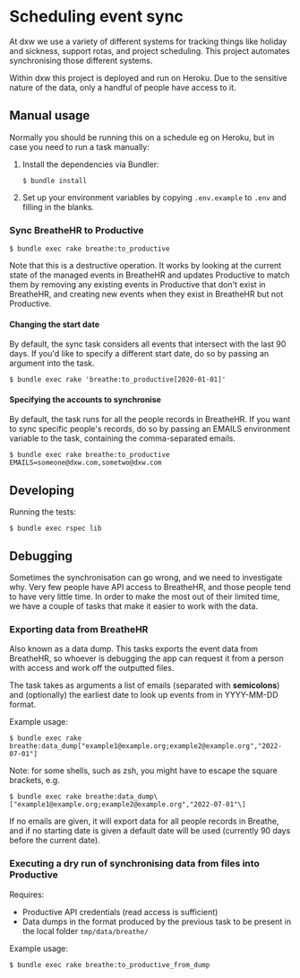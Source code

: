 # Scheduling event sync

At dxw we use a variety of different systems for tracking things like holiday
and sickness, support rotas, and project scheduling. This project automates
synchronising those different systems.

Within dxw this project is deployed and run on Heroku. Due to the sensitive
nature of the data, only a handful of people have access to it.

## Manual usage

Normally you should be running this on a schedule eg on Heroku, but in case you
need to run a task manually:

1. Install the dependencies via Bundler:

   ```
   $ bundle install
   ```

2. Set up your environment variables by copying `.env.example` to `.env` and
   filling in the blanks.

### Sync BreatheHR to Productive

```
$ bundle exec rake breathe:to_productive
```

Note that this is a destructive operation. It works by looking at the current
state of the managed events in BreatheHR and updates Productive to match them by
removing any existing events in Productive that don't exist in BreatheHR, and
creating new events when they exist in BreatheHR but not Productive.

#### Changing the start date

By default, the sync task considers all events that intersect with the last 90
days. If you'd like to specify a different start date, do so by passing an
argument into the task.

```
$ bundle exec rake 'breathe:to_productive[2020-01-01]'
```

#### Specifying the accounts to synchronise

By default, the task runs for all the people records in BreatheHR. If you want
to sync specific people's records, do so by passing an EMAILS environment
variable to the task, containing the comma-separated emails.

```
$ bundle exec rake breathe:to_productive EMAILS=someone@dxw.com,sometwo@dxw.com
```

## Developing

Running the tests:

```
$ bundle exec rspec lib
```

## Debugging

Sometimes the synchronisation can go wrong, and we need to investigate why.
Very few people have API access to BreatheHR, and those people tend to have very
little time. In order to make the most out of their limited time, we have a couple of
tasks that make it easier to work with the data.

### Exporting data from BreatheHR

Also known as a data dump. This tasks exports the event data from BreatheHR, so whoever
is debugging the app can request it from a person with access and work off the outputted
files.

The task takes as arguments a list of emails (separated with **semicolons**)
and (optionally) the earliest date to look up events from in YYYY-MM-DD format.

Example usage:

```
$ bundle exec rake breathe:data_dump["example1@example.org;example2@example.org","2022-07-01"]
```

Note: for some shells, such as zsh, you might have to escape the square brackets, e.g.

```
$ bundle exec rake breathe:data_dump\["example1@example.org;example2@example.org","2022-07-01"\]
```

If no emails are given, it will export data for all people records in Breathe, and if no
starting date is given a default date will be used (currently 90 days before the current
date).

### Executing a dry run of synchronising data from files into Productive

Requires:

- Productive API credentials (read access is sufficient)
- Data dumps in the format produced by the previous task to be present in the local folder
`tmp/data/breathe/`

Example usage:

```
$ bundle exec rake breathe:to_productive_from_dump
```

